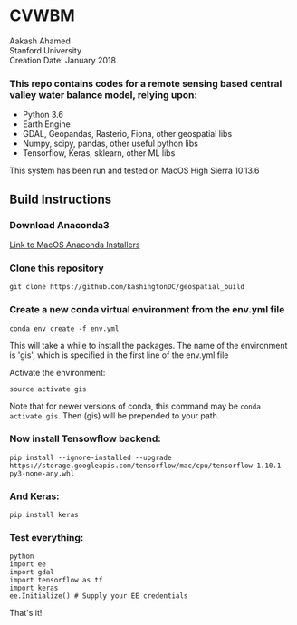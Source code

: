 # CVWBM

Aakash Ahamed  
Stanford University  
Creation Date: January 2018  

### This repo contains codes for a remote sensing based central valley water balance model, relying upon: 

- Python 3.6
- Earth Engine
- GDAL, Geopandas, Rasterio, Fiona, other geospatial libs
- Numpy, scipy, pandas, other useful python libs
- Tensorflow, Keras, sklearn, other ML libs

This system has been run and tested on MacOS High Sierra 10.13.6

## Build Instructions

### Download Anaconda3
[Link to MacOS Anaconda Installers](https://www.anaconda.com/download/#macos)

### Clone this repository
`git clone https://github.com/kashingtonDC/geospatial_build`

### Create a new conda virtual environment from the env.yml file
```
conda env create -f env.yml
```

This will take a while to install the packages. The name of the environment is 'gis', which is specified in the first line of the env.yml file

Activate the environment:

```
source activate gis
```

Note that for newer versions of conda, this command may be `conda activate gis`. Then (gis) will be prepended to your path. 

### Now install Tensowflow backend:
```
pip install --ignore-installed --upgrade https://storage.googleapis.com/tensorflow/mac/cpu/tensorflow-1.10.1-py3-none-any.whl
```

### And Keras:
```
pip install keras
```

### Test everything:
```
python
import ee
import gdal
import tensorflow as tf
import keras
ee.Initialize() # Supply your EE credentials
```

That's it!